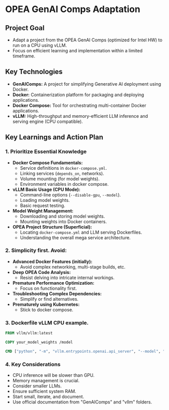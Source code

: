 # OPEA GenAI Comps Adaptation

## Project Goal

* Adapt a project from the OPEA GenAI Comps (optimized for Intel HW) to run on a CPU using vLLM.
* Focus on efficient learning and implementation within a limited timeframe.

## Key Technologies

* **GenAIComps:** A project for simplifying Generative AI deployment using Docker.
* **Docker:** Containerization platform for packaging and deploying applications.
* **Docker Compose:** Tool for orchestrating multi-container Docker applications.
* **vLLM:** High-throughput and memory-efficient LLM inference and serving engine (CPU compatible).

## Key Learnings and Action Plan

### 1. Prioritize Essential Knowledge

* **Docker Compose Fundamentals:**
    * Service definitions in `docker-compose.yml`.
    * Linking services (`depends_on`, networks).
    * Volume mounting (for model weights).
    * Environment variables in docker compose.
* **vLLM Basic Usage (CPU Mode):**
    * Command-line options (`--disable-gpu`, `--model`).
    * Loading model weights.
    * Basic request testing.
* **Model Weight Management:**
    * Downloading and storing model weights.
    * Mounting weights into Docker containers.
* **OPEA Project Structure (Superficial):**
    * Locating `docker-compose.yml` and LLM serving Dockerfiles.
    * Understanding the overall mega service architecture.

### 2. Simplicity first. Avoid:

* **Advanced Docker Features (initially):**
    * Avoid complex networking, multi-stage builds, etc.
* **Deep OPEA Code Analysis:**
    * Resist delving into intricate internal workings.
* **Premature Performance Optimization:**
    * Focus on functionality first.
* **Troubleshooting Complex Dependencies:**
    * Simplify or find alternatives.
* **Prematurely using Kubernetes:**
    * Stick to docker compose.

### 3. Dockerfile vLLM CPU example.

```dockerfile
FROM vllm/vllm:latest

COPY your_model_weights /model

CMD ["python", "-m", "vllm.entrypoints.openai.api_server", "--model", "/model", "--host", "0.0.0.0", "--port", "8000", "--disable-gpu"]
```
### 4. Key Considerations
- CPU inference will be slower than GPU.
- Memory management is crucial.
- Consider smaller LLMs.
- Ensure sufficient system RAM.
- Start small, iterate, and document.
- Use official documentation from "GenAIComps" and "vllm" folders.